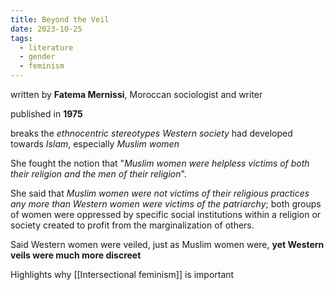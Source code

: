 ```yaml
---
title: Beyond the Veil
date: 2023-10-25
tags:
  - literature
  - gender
  - feminism
---
```

written by **Fatema Mernissi**, Moroccan sociologist and writer

published in **1975**

breaks the *ethnocentric stereotypes* *Western society* had developed towards *Islam*, especially *Muslim women*

She fought the notion that "*Muslim women were helpless victims of both their religion and the men of their religion*". 

She said that *Muslim women were not victims of their religious practices any more than Western women were victims of the patriarchy*; both groups of women were oppressed by specific social institutions within a religion or society created to profit from the marginalization of others. 

Said Western women were veiled, just as Muslim women were, **yet Western veils were much more discreet**

Highlights why [[Intersectional feminism]] is important